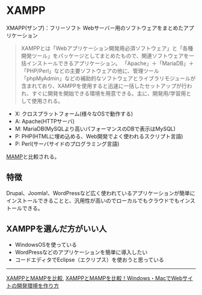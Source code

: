 # XAMPP
XMAPP(ザンプ)：フリーソフト
Webサーバー用のソフトウェアをまとめたアプリケーション
> XAMPPとは「Webアプリケーション開発用必須ソフトウェア」と「各種開発ツール」をパッケージとしてまとめたもので、関連ソフトウェアを一括インストールできるアプリケーション。
> 「Apache」＋「MariaDB」＋「PHP/Perl」などの主要ソフトウェアの他に、管理ツール「phpMyAdmin」などの補助的なソフトウェアとライブラリモジュールが含まれており、XAMPPを使用すると迅速に一括したセットアップが行われ、すぐに開発を開始できる環境を用意できる。主に、開発用/学習用として使用される。


- X: クロスプラットフォーム(様々なOSで動作する)
- A: Apache(HTTPサーバ)
- M: MariaDB(MySQLより高いパフォーマンスのDBで表示はMySQL)
- P: PHP(HTMLに埋め込める、Web開発でよく使われるスクリプト言語)
- P: Perl(サーバサイドのプログラミング言語)

[MAMP](../M/MAMP)と比較される。

## 特徴
Drupal、Joomla!、WordPressなど広く使われているアプリケーションが簡単にインストールできることと、汎用性が高いのでローカルでもクラウドでもインストールできる。

## XAMPPを選んだ方がいい人
- WindowsOSを使っている
- WordPressなどのアプリケーションを簡単に導入したい
- コードエディタでEclipse（エクリプス）を使おうと思っている

***
[XAMPPとMAMPを比較](https://www.ossnews.jp/compare/XAMPP/MAMP),
[XAMPPとMAMPを比較！Windows・MacでWebサイトの開発環境を作り方](https://enoxproduction.com/setting-xampp-mamp/#:~:text=%E3%82%92%E6%95%B4%E3%81%A3%E3%81%9F%E3%82%89-,%E3%81%9D%E3%82%82%E3%81%9D%E3%82%82%E3%80%8CXAMPP%EF%BC%88%E3%82%B6%E3%83%B3%E3%83%97%EF%BC%89%E3%80%8D%E3%81%A8%E3%81%AF%EF%BC%9F,%E3%81%AB%E3%81%82%E3%81%BE%E3%82%8A%E9%81%95%E3%81%84%E3%81%AF%E3%81%82%E3%82%8A%E3%81%BE%E3%81%9B%E3%82%93%E3%80%82)